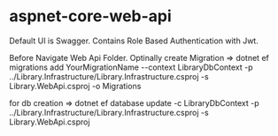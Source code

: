 # aspnet-core-web-api

Default UI is Swagger.
Contains Role Based Authentication with Jwt.

Before Navigate Web Api Folder. Optinally create Migration => 
dotnet ef migrations add YourMigrationName --context LibraryDbContext -p ../Library.Infrastructure/Library.Infrastructure.csproj -s Library.WebApi.csproj -o Migrations

for db creation => 
dotnet ef database update -c LibraryDbContext -p ../Library.Infrastructure/Library.Infrastructure.csproj -s Library.WebApi.csproj
